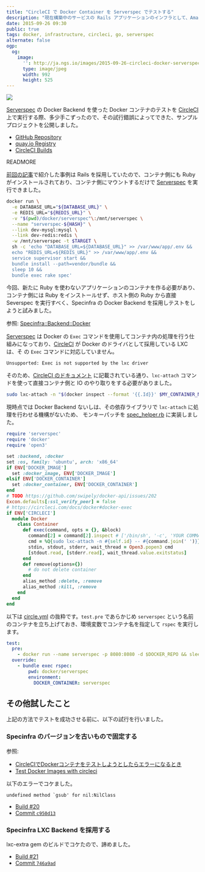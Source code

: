 ```yaml
---
title: "CircleCI で Docker Container を Serverspec でテストする"
description: "現在構築中のサービスの Rails アプリケーションのインフラとして、Amazon EC2 Container Service (ECS) を採用し、自動化を頑張ってみた内容を公開します。"
date: 2015-09-26 09:30
public: true
tags: docker, infrastructure, circleci, go, serverspec
alternate: false
ogp:
  og:
    image:
      '': http://ja.ngs.io/images/2015-09-26-circleci-docker-serverspec/main.jpg
      type: image/jpeg
      width: 992
      height: 525
---
```


![](2015-09-26-circleci-docker-serverspec/main.jpg)

[Serverspec] の Docker Backend を使った Docker コンテナのテストを [CircleCI] 上で実行する際、多少手こずったので、その試行錯誤によってできた、サンプルプロジェクトを公開しました。

- [GitHub Repository](https://github.com/ngs/docker-serverspec-circleci-example)
- [quay.io Registry](https://quay.io/repository/atsnngs/docker-serverspec-circleci-example)
- [CircleCI Builds](https://circleci.com/gh/ngs/docker-serverspec-circleci-example/tree/master)

READMORE

[前回の記事](http://ja.ngs.io/2015/09/14/ecs-docker-rails/)で紹介した事例は Rails を採用していたので、コンテナ側にも Ruby がインストールされており、コンテナ側にマウントするだけで [Serverspec] を実行できました。

```sh
docker run \
  -e DATABASE_URL="${DATABASE_URL}" \
  -e REDIS_URL="${REDIS_URL}" \
  -v "$(pwd)/docker/serverspec"\:/mnt/serverspec \
  --name "serverspec-${HASH}" \
  --link dev-mysql:mysql \
  --link dev-redis:redis \
  -w /mnt/serverspec -t $TARGET \
  sh -c 'echo "DATABASE_URL=${DATABASE_URL}" >> /var/www/app/.env &&
  echo "REDIS_URL=${REDIS_URL}" >> /var/www/app/.env &&
  service supervisor start &&
  bundle install --path=vendor/bundle &&
  sleep 10 &&
  bundle exec rake spec'
```

今回、新たに Ruby を使わないアプリケーションのコンテナを作る必要があり、コンテナ側には Ruby をインストールせず、ホスト側の Ruby から直接 Severspec を実行すべく、Specinfra の Docker Backend を採用しテストをしようと試みました。

参照: [Specinfra::Backend::Docker](https://github.com/mizzy/specinfra/blob/master/lib/specinfra/backend/docker.rb)

[Serverspec] は Docker の `Exec` コマンドを使用してコンテナ内の処理を行う仕組みになっており、[CircleCI] が Docker のドライバとして採用している LXC は、そ
の `Exec` コマンドに対応していません。

```
Unsupported: Exec is not supported by the lxc driver
```

そのため、[CircleCI のドキュメント](https://circleci.com/docs/docker#docker-exec) に記載されている通り、`lxc-attach` コマンドを使って直接コンテナ側と IO のやり取りをする必要がありました。

```sh
sudo lxc-attach -n "$(docker inspect --format '{{.Id}}' $MY_CONTAINER_NAME)" -- bash -c $MY_COMMAND
```

現時点では Docker Backend ないしは、その依存ライブラリで `lxc-attach` に処理を行わせる機構がないため、
モンキーパッチを [spec_helper.rb] に実装しました。

```rb
require 'serverspec'
require 'docker'
require 'open3'

set :backend, :docker
set :os, family: 'ubuntu', arch: 'x86_64'
if ENV['DOCKER_IMAGE']
  set :docker_image, ENV['DOCKER_IMAGE']
elsif ENV['DOCKER_CONTAINER']
  set :docker_container, ENV['DOCKER_CONTAINER']
end
# TODO https://github.com/swipely/docker-api/issues/202
Excon.defaults[:ssl_verify_peer] = false
# https://circleci.com/docs/docker#docker-exec
if ENV['CIRCLECI']
  module Docker
    class Container
      def exec(command, opts = {}, &block)
        command[2] = command[2].inspect # ['/bin/sh', '-c', 'YOUR COMMAND']
        cmd = %Q{sudo lxc-attach -n #{self.id} -- #{command.join(' ')}}
        stdin, stdout, stderr, wait_thread = Open3.popen3 cmd
        [stdout.read, [stderr.read], wait_thread.value.exitstatus]
      end
      def remove(options={})
        # do not delete container
      end
      alias_method :delete, :remove
      alias_method :kill, :remove
    end
  end
end
```

以下は [circle.yml] の抜粋です。`test.pre` であらかじめ `serverspec` という名前のコンテナを立ち上げておき、環境変数でコンテナ名を指定して `rspec` を実行します。

```yaml
test:
  pre:
    - docker run --name serverspec -p 8080:8080 -d $DOCKER_REPO && sleep 5
  override:
    - bundle exec rspec:
        pwd: docker/serverspec
        environment:
          DOCKER_CONTAINER: serverspec
```

## その他試したこと

上記の方法でテストを成功させる前に、以下の試行を行いました。

### Specinfra のバージョンを古いもので固定する

参照:

- [CircleCIでDockerコンテナをテストしようとしたらエラーになるとき](http://qiita.com/honeniq/items/00504fecc708f9026bc5)
- [Test Docker Images with circleci](https://workshop.avatarnewyork.com/post/test-docker-images-with-circleci/)

以下のエラーでコケました。

```
undefined method `gsub' for nil:NilClass
```

- [Build #20](https://circleci.com/gh/ngs/docker-serverspec-circleci-example/20)
- [Commit `c950d13`](https://github.com/ngs/docker-serverspec-circleci-example/commit/c950d13f731b7eb8c7493bb883ff31f890d7d867)

### Specinfra LXC Backend を採用する

lxc-extra gem のビルドでコケたので、諦めました。

- [Build #21](https://circleci.com/gh/ngs/docker-serverspec-circleci-example/21)
- [Commit `746a9ad`](https://github.com/ngs/docker-serverspec-circleci-example/commit/746a9ad05d9f974e356df152a2ea06c74c91196e)

[spec_helper.rb]: https://github.com/ngs/docker-serverspec-circleci-example/blob/master/docker/serverspec/spec/spec_helper.rb
[circle.yml]: https://github.com/ngs/docker-serverspec-circleci-example/blob/master/circle.yml
[CircleCI のドキュメント]: https://circleci.com/docs/docker#docker-exec
[Serverspec]: http://serverspec.org/
[Specinfra]: https://github.com/mizzy/specinfra
[CircleCI]: https://circleci.com/
